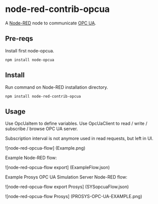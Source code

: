 node-red-contrib-opcua
========================

A <a href="http://nodered.org" target="_new">Node-RED</a> node to communicate [OPC UA](https://www.npmjs.com/package/node-opcua).


Pre-reqs
--------

Install first node-opcua.

    npm install node-opcua    

Install
-------

Run command on Node-RED installation directory.

	npm install node-red-contrib-opcua

Usage
-----

Use OpcUaItem to define variables.
Use OpcUaClient to read / write / subscribe / browse OPC UA server.

Subscription interval is not anymore used in read requests, but left in UI.

![node-red-opcua-flow] (Example.png)

Example Node-RED flow:

![node-red-opcua-flow export] (ExampleFlow.json)

Example Prosys OPC UA Simulation Server Node-RED flow:

![node-red-opcua-flow export Prosys] (SYSopcuaFlow.json)

![node-red-opcua-flow Prosys] (PROSYS-OPC-UA-EXAMPLE.png)